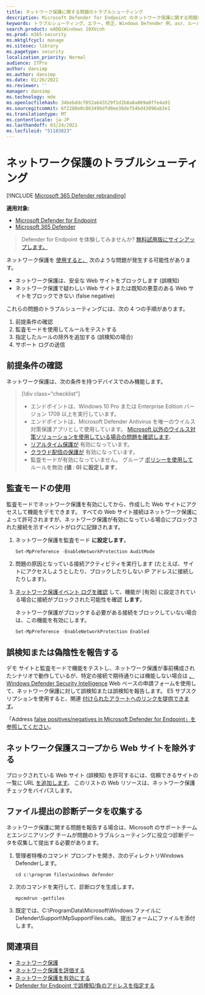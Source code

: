 ```yaml
---
title: ネットワーク保護に関する問題のトラブルシューティング
description: Microsoft Defender for Endpoint のネットワーク保護に関する問題のトラブルシューティングを行うリソースとサンプル コード。
keywords: トラブルシューティング、エラー、修正、Windows Defender 例、asr、ルール、ヒップ、トラブルシューティング、監査、除外、誤検知、破損、ブロック、エンドポイント用 Microsoft Defender、Microsoft Defender Advanced Threat Protection
search.product: eADQiWindows 10XVcnh
ms.prod: m365-security
ms.mktglfcycl: manage
ms.sitesec: library
ms.pagetype: security
localization_priority: Normal
audience: ITPro
author: dansimp
ms.author: dansimp
ms.date: 01/26/2021
ms.reviewer: ''
manager: dansimp
ms.technology: mde
ms.openlocfilehash: 34bebddcf052a643529f1d2b8a8a869a0ffe4a91
ms.sourcegitcommit: 6f2288e0c863496dfd0ee38de754bd43096ab3e1
ms.translationtype: MT
ms.contentlocale: ja-JP
ms.lasthandoff: 03/24/2021
ms.locfileid: "51183823"
---
```

# <a name="troubleshoot-network-protection"></a>ネットワーク保護のトラブルシューティング

[!INCLUDE [Microsoft 365 Defender rebranding](../../includes/microsoft-defender.md)]


**適用対象:**
- [Microsoft Defender for Endpoint](https://go.microsoft.com/fwlink/p/?linkid=2154037)
- [Microsoft 365 Defender](https://go.microsoft.com/fwlink/?linkid=2118804)

> Defender for Endpoint を体験してみませんか? [無料試用版にサインアップします。](https://www.microsoft.com/microsoft-365/windows/microsoft-defender-atp?ocid=docs-wdatp-pullalerts-abovefoldlink) 


ネットワーク保護を [使用すると、](network-protection.md) 次のような問題が発生する可能性があります。

- ネットワーク保護は、安全な Web サイトをブロックします (誤検知)
- ネットワーク保護で疑わしい Web サイトまたは既知の悪意のある Web サイトをブロックできない (false negative)

これらの問題のトラブルシューティングには、次の 4 つの手順があります。

1. 前提条件の確認
2. 監査モードを使用してルールをテストする
3. 指定したルールの除外を追加する (誤検知の場合)
4. サポート ログの送信

## <a name="confirm-prerequisites"></a>前提条件の確認

ネットワーク保護は、次の条件を持つデバイスでのみ機能します。

>[!div class="checklist"]
> - エンドポイントは、Windows 10 Pro または Enterprise Edition バージョン 1709 以上を実行しています。
> - エンドポイントは、Microsoft Defender Antivirus を唯一のウイルス対策保護アプリとして使用しています。 [Microsoft 以外のウイルス対策ソリューションを使用している場合の問題を確認します](https://docs.microsoft.com/windows/security/threat-protection/microsoft-defender-antivirus/microsoft-defender-antivirus-compatibility)。
> - [リアルタイム保護が](https://docs.microsoft.com/windows/security/threat-protection/microsoft-defender-antivirus/configure-real-time-protection-microsoft-defender-antivirus) 有効になっています。
> - [クラウド配信の保護が](https://docs.microsoft.com/windows/security/threat-protection/microsoft-defender-antivirus/enable-cloud-protection-microsoft-defender-antivirus) 有効になっています。
> - 監査モードが有効になっていません。 グループ [ポリシーを使用して](enable-network-protection.md#group-policy) ルールを無効 **(値** : **0) に設定します**。

## <a name="use-audit-mode"></a>監査モードの使用

監査モードでネットワーク保護を有効にしてから、作成した Web サイトにアクセスして機能をデモできます。 すべての Web サイト接続はネットワーク保護によって許可されますが、ネットワーク保護が有効になっている場合にブロックされた接続を示すイベントがログに記録されます。

1. ネットワーク保護を監査モード **に設定します**。

   ```PowerShell
   Set-MpPreference -EnableNetworkProtection AuditMode
   ```

2. 問題の原因となっている接続アクティビティを実行します (たとえば、サイトにアクセスしようとしたり、ブロックしたりしない IP アドレスに接続したりします)。

3. [ネットワーク保護イベント ログを確認](network-protection.md#review-network-protection-events-in-windows-event-viewer) して、機能が [有効] に設定されている場合に接続がブロックされた可能性を確認 **します**。
   
   ネットワーク保護がブロックする必要がある接続をブロックしていない場合は、この機能を有効にします。

   ```PowerShell
   Set-MpPreference -EnableNetworkProtection Enabled
   ```

## <a name="report-a-false-positive-or-false-negative"></a>誤検知または偽陰性を報告する

デモ サイトと監査モードで機能をテストし、ネットワーク保護が事前構成されたシナリオで動作しているが、特定の接続で期待通りには機能しない場合は [、Windows Defender Security Intelligence](https://www.microsoft.com/wdsi/filesubmission) Web ベースの申請フォームを使用して、ネットワーク保護に対して誤検知または誤検知を報告します。 E5 サブスクリプションを使用すると、関連 [付けられたアラートへのリンクを提供できます](alerts-queue.md)。

「Address [false positives/negatives in Microsoft Defender for Endpoint」を参照してください](defender-endpoint-false-positives-negatives.md)。

## <a name="exclude-website-from-network-protection-scope"></a>ネットワーク保護スコープから Web サイトを除外する

ブロックされている Web サイト (誤検知) を許可するには、信頼できるサイトの一覧に URL [を追加します](https://blogs.msdn.microsoft.com/asiatech/2014/08/19/how-to-add-web-sites-to-trusted-sites-via-gpo-from-dc-installed-ie10-or-higher-ie-version/)。 このリストの Web リソースは、ネットワーク保護チェックをバイパスします。

## <a name="collect-diagnostic-data-for-file-submissions"></a>ファイル提出の診断データを収集する

ネットワーク保護に関する問題を報告する場合は、Microsoft のサポートチームとエンジニアリング チームが問題のトラブルシューティングに役立つ診断データを収集して提出する必要があります。

1. 管理者特権のコマンド プロンプトを開き、次のディレクトリWindows Defenderします。

   ```console
   cd c:\program files\windows defender
   ```

2. 次のコマンドを実行して、診断ログを生成します。

   ```console
   mpcmdrun -getfiles
   ```

3. 既定では、C:\ProgramData\Microsoft\Windows ファイルにDefender\Support\MpSupportFiles.cab。 提出フォームにファイルを添付します。

## <a name="related-topics"></a>関連項目

- [ネットワーク保護](network-protection.md)
- [ネットワーク保護を評価する](evaluate-network-protection.md)
- [ネットワーク保護を有効にする](enable-network-protection.md)
- [Defender for Endpoint で誤検知/負のアドレスを指定する](defender-endpoint-false-positives-negatives.md)
